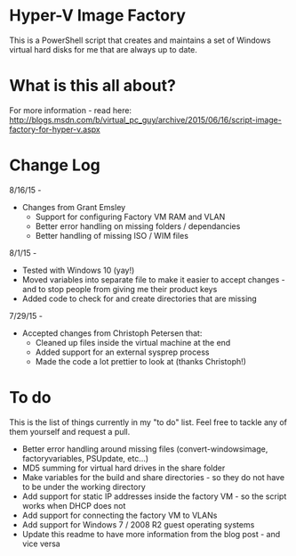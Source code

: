 # Hyper-V Image Factory #

This is a PowerShell script that creates and maintains a set of Windows virtual hard disks for me that are always up to date.  

# What is this all about? #

For more information - read here: http://blogs.msdn.com/b/virtual_pc_guy/archive/2015/06/16/script-image-factory-for-hyper-v.aspx


# Change Log #

8/16/15 -

* Changes from Grant Emsley
  * Support for configuring Factory VM RAM and VLAN
  * Better error handling on missing folders / dependancies
  * Better handling of missing ISO / WIM files

8/1/15 -

* Tested with Windows 10 (yay!)
* Moved variables into separate file to make it easier to accept changes - and to stop people from giving me their product keys
* Added code to check for and create directories that are missing

7/29/15 -

* Accepted changes from Christoph Petersen that: 
   * Cleaned up files inside the virtual machine at the end
   * Added support for an external sysprep process
   * Made the code a lot prettier to look at (thanks Christoph!)

# To do #

This is the list of things currently in my "to do" list.  Feel free to tackle any of them yourself and request a pull.

* Better error handling around missing files (convert-windowsimage, factoryvariables, PSUpdate, etc...)
* MD5 summing for virtual hard drives in the share folder
* Make variables for the build and share directories - so they do not have to be under the working directory
* Add support for static IP addresses inside the factory VM - so the script works when DHCP does not
* Add support for connecting the factory VM to VLANs
* Add support for Windows 7 / 2008 R2 guest operating systems
* Update this readme to have more information from the blog post - and vice versa
